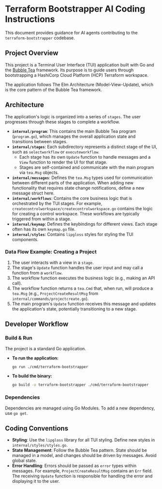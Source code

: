 # Terraform Bootstrapper AI Coding Instructions

This document provides guidance for AI agents contributing to the `terraform-bootstrapper` codebase.

## Project Overview

This project is a Terminal User Interface (TUI) application built with Go and the [Bubble Tea](https://github.com/charmbracelet/bubbletea) framework. Its purpose is to guide users through bootstrapping a HashiCorp Cloud Platform (HCP) Terraform workspace.

The application follows The Elm Architecture (Model-View-Update), which is the core pattern of the Bubble Tea framework.

## Architecture

The application's logic is organized into a series of `stages`. The user progresses through these stages to complete a workflow.

- **`internal/program`**: This contains the main Bubble Tea program (`program.go`), which manages the overall application state and transitions between stages.
- **`internal/stages`**: Each subdirectory represents a distinct stage of the UI, such as `selectworkflow` or `executeworkflow`.
  - Each stage has its own `Update` function to handle messages and a `View` function to render the UI for that stage.
  - Stages are self-contained and communicate with the main program via `tea.Msg` objects.
- **`internal/messages`**: Defines the `tea.Msg` types used for communication between different parts of the application. When adding new functionality that requires state change notifications, define a new message struct here.
- **`internal/workflows`**: Contains the core business logic that is orchestrated by the TUI stages. For example, `createcontrolworkspace/createcontrolworkspace.go` contains the logic for creating a control workspace. These workflows are typically triggered from within a stage.
- **`internal/keymap`**: Defines the keybindings for different views. Each stage often has its own `keymap.go` file.
- **`internal/styles`**: Contains `lipgloss` styles for styling the TUI components.

### Data Flow Example: Creating a Project

1.  The user interacts with a view in a `stage`.
2.  The stage's `Update` function handles the user input and may call a function from a `workflow`.
3.  The workflow function executes the business logic (e.g., making an API call).
4.  The workflow function returns a `tea.Cmd` that, when run, will produce a `tea.Msg` (e.g., `ProjectCreateResultMsg` from `internal/commands/projectcreate.go`).
5.  The main program's `Update` function receives this message and updates the application's state, potentially transitioning to a new stage.

## Developer Workflow

### Build & Run

The project is a standard Go application.

- **To run the application:**
  ```sh
  go run ./cmd/terraform-bootstrapper
  ```
- **To build the binary:**
  ```sh
  go build -o terraform-bootstrapper ./cmd/terraform-bootstrapper
  ```

### Dependencies

Dependencies are managed using Go Modules. To add a new dependency, use `go get`.

## Coding Conventions

- **Styling**: Use the `lipgloss` library for all TUI styling. Define new styles in `internal/styles/styles.go`.
- **State Management**: Follow the Bubble Tea pattern. State should be managed in a model, and changes should be driven by messages. Avoid global state.
- **Error Handling**: Errors should be passed as `error` types within messages. For example, `ProjectCreateResultMsg` contains an `Err` field. The receiving `Update` function is responsible for handling the error and displaying it to the user.
